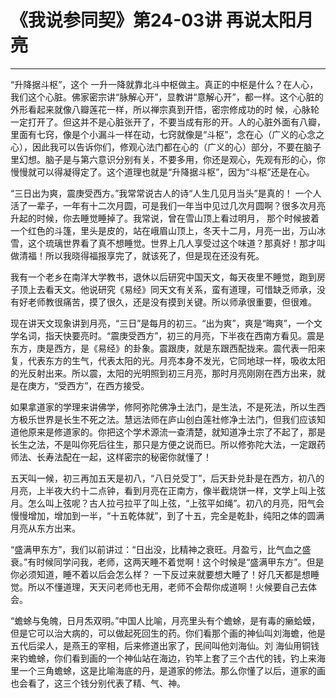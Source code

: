 # 《我说参同契》第24-03讲 再说太阳月亮

------

“升降据斗枢”，这个 一升一降就靠北斗中枢做主。真正的中枢是什么？在人心，我们这个心脏。佛家密宗讲“脉解心开”，显教讲“意解心开”，都一样。这个心脏的外形看起来就像八瓣莲花一样，所以禅宗真到开悟，密宗修成功的时 候，心脉轮一定打开了。但这并不是心脏张开了，不要当成有形的开。人的心脏外面有八瓣，里面有七窍，像是个小漏斗一样在动，七窍就像是“斗枢”，念在心（广义的心念之心），因此我可以告诉你们，修观心法门都在心的（广义的心）部分，不要在脑子里幻想。脑子是与第六意识分别有关，不要多用，你还是观心，先观有形的心，你慢慢就可以得凝得定了。这个道理也就是“升降据斗枢”，因为“斗枢”还是在心。

“三日出为爽，震庚受西方。”我常常说古人的诗“人生几见月当头”是真的！ 一个人活了一辈子，一年有十二次月圆，可是我们一年当中见过几次月圆啊？很多次月亮升起的时候，你去睡觉睡掉了。我常说，曾在雪山顶上看过明月， 那个时候披着一个红色的斗篷，里头是皮的，站在峨眉山顶上，冬天十二月，月亮一出，万山冰雪，这个琉璃世界看了真不想睡觉。世界上几人享受过这个味道？那真好！那才叫做清福！所以我晓得福报享完了，就该死了，但是现在还没有死。

我有一个老乡在南洋大学教书，退休以后研究中国天文，每天夜里不睡觉，跑到房子顶上去看天文。他说研究《易经》同天文有关系，蛮有道理，可惜缺乏师承，没有好老师教很痛苦，摸了很久，还是没有摸到关键。所以师承很重要，但很难。

现在讲天文现象讲到月亮，“三日”是每月的初三。“出为爽”，爽是“晦爽”，一个文学名词，指天快要亮时。“震庚受西方”，初三的月亮，下半夜在西南方看见。震是东方，庚是西方，是《易经》的卦象。震跟庚，就是东跟西配拢来。震代表一阳来复，代表东方的生气，代表太阳的光。月亮本身不发光，它同地球一样，吸收太阳的光反射出来。所以震，太阳的光明照到初三月亮，那时月亮刚刚在西方出来，就是在庚方，“受西方”，在西方接受。

如果拿道家的学理来讲佛学，修阿弥陀佛净土法门，是生法，不是死法，所以生西方极乐世界是长生不死之法。慧远法师在庐山创白莲社修净土法门，但我们应该知道他原来是修道家的。你把这个学术源流一查清楚，就知道净土宗了不起了，那是长生之法，不是叫你死后往生，那只是方便之说而巳。所以修弥陀大法，一定跟药师法、长寿法配在一起，这样密宗的秘密你就懂了！

五天叫一候，初三再加五天是初八，“八日兑受丁”，后天卦兑卦是在西方，初八的月亮，上半夜大约十二点钟，看到月亮在正南方，像半截烧饼一样，文学上叫上弦月。怎么叫上弦呢？古人拉弓拉平了叫上弦，“上弦平如绳”。初八的月亮，阳气会慢慢增加，增加到一半，“十五乾体就”，到了十五，完全是乾卦，纯阳之体的圆满月亮从东方出来。

“盛满甲东方”，我们以前讲过：“日出没，比精神之衰旺。月盈亏，比气血之盛衰。”有时候同学问我，老师，这两天睡不着觉啊！这个时候是“盛满甲东方”。但是你必须知道，睡不着以后会怎么样？ 一下反过来就要想大睡了！好几天都是想睡觉。所以不懂道理，天天问老师也无用，老师不会帮你成道啊！火候要自己去体会。

“蟾蜍与兔魄，日月炁双明。”中国人比喻，月亮里头有个蟾蜍，是有毒的癞蛤蟆，但是它可以治大病的，可以做起死回生的药。你们看那个画的神仙叫刘海蟾，他是五代后梁人，是燕王的宰相，后来修道出家了，民间叫他刘海仙。刘 海仙用铜钱来钓蟾蜍，你们看到画的一个神仙站在海边，钓竿上套了三个古代的钱，钓上来海里一个三角蟾蜍，这是比喻海底的丹，是道家的修法。那么你懂了以后，道家的画也会看了，这三个钱分别代表了精、气、神。
